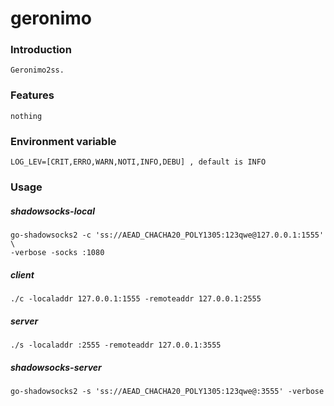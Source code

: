 # geronimo
### Introduction
    Geronimo2ss.
### Features
    nothing
### Environment variable
    LOG_LEV=[CRIT,ERRO,WARN,NOTI,INFO,DEBU] , default is INFO
### Usage
##### shadowsocks-local
    go-shadowsocks2 -c 'ss://AEAD_CHACHA20_POLY1305:123qwe@127.0.0.1:1555' \
    -verbose -socks :1080
##### client
    ./c -localaddr 127.0.0.1:1555 -remoteaddr 127.0.0.1:2555
##### server
    ./s -localaddr :2555 -remoteaddr 127.0.0.1:3555
##### shadowsocks-server
    go-shadowsocks2 -s 'ss://AEAD_CHACHA20_POLY1305:123qwe@:3555' -verbose